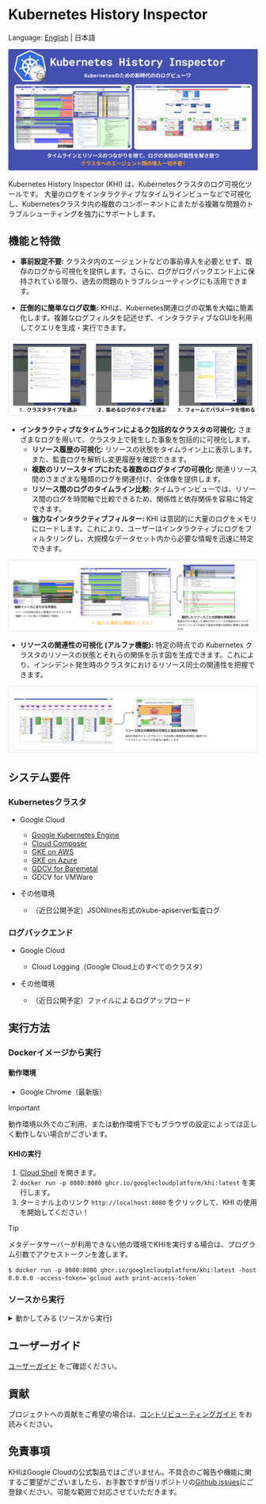 # Kubernetes History Inspector

Language: [English](./README.md) | 日本語

![ヘッダー](./image/ja/header.png)

Kubernetes History Inspector (KHI) は、Kubernetesクラスタのログ可視化ツールです。
大量のログをインタラクティブなタイムラインビューなどで可視化し、Kubernetesクラスタ内の複数のコンポーネントにまたがる複雑な問題のトラブルシューティングを強力にサポートします。

## 機能と特徴

- **事前設定不要:** クラスタ内のエージェントなどの事前導入を必要とせず、既存のログから可視化を提供します。さらに、ログがログバックエンド上に保持されている限り、過去の問題のトラブルシューティングにも活用できます。

- **圧倒的に簡単なログ収集:** KHIは、Kubernetes関連ログの収集を大幅に簡素化します。複雑なログフィルタを記述せず、インタラクティブなGUIを利用してクエリを生成・実行できます。

![機能: ログ収集のための迅速かつ簡単なステップ](./image/ja/feature-query.png)

- **インタラクティブなタイムラインによるク包括的なクラスタの可視化:** さまざまなログを用いて、クラスタ上で発生した事象を包括的に可視化します。
  - **リソース履歴の可視化:** リソースの状態をタイムライン上に表示します。また、監査ログを解析し変更履歴を確認できます。
  - **複数のリソースタイプにわたる複数のログタイプの可視化:** 関連リソース間のさまざまな種類のログを関連付け、全体像を提供します。
  - **リソース間のログのタイムライン比較:** タイムラインビューでは、リソース間のログを時間軸で比較できるため、関係性と依存関係を容易に特定できます。
  - **強力なインタラクティブフィルター:** KHI は意図的に大量のログをメモリにロードします。これにより、ユーザーはインタラクティブにログをフィルタリングし、大規模なデータセット内から必要な情報を迅速に特定できます。

![機能: タイムラインビュー](./image/ja/feature-timeline.png)

- **リソースの関連性の可視化 (アルファ機能):** 特定の時点での Kubernetes クラスタのリソースの状態とそれらの関係を示す図を生成できます。これにより、インシデント発生時のクラスタにおけるリソース同士の関連性を把握できます。

![機能: リソース図](./image/ja/feature-diagram.png)

## システム要件

### Kubernetesクラスタ

- Google Cloud
  - [Google Kubernetes Engine](https://cloud.google.com/kubernetes-engine/docs/concepts/kubernetes-engine-overview)
  - [Cloud Composer](https://cloud.google.com/composer/docs/composer-3/composer-overview)
  - [GKE on AWS](https://cloud.google.com/kubernetes-engine/multi-cloud/docs/aws/concepts/architecture)
  - [GKE on Azure](https://cloud.google.com/kubernetes-engine/multi-cloud/docs/azure/concepts/architecture)
  - [GDCV for Baremetal](https://cloud.google.com/kubernetes-engine/distributed-cloud/bare-metal/docs/concepts/about-bare-metal)
  - GDCV for VMWare

- その他環境
  - （近日公開予定）JSONlines形式のkube-apiserver監査ログ

### ログバックエンド

- Google Cloud
  - Cloud Logging（Google Cloud上のすべてのクラスタ）

- その他環境
  - （近日公開予定）ファイルによるログアップロード

## 実行方法
### Dockerイメージから実行
#### 動作環境
- Google Chrome（最新版）

> [!IMPORTANT]
> 動作環境以外でのご利用、または動作環境下でもブラウザの設定によっては正しく動作しない場合がございます。

#### KHIの実行

1. [Cloud Shell](https://shell.cloud.google.com) を開きます。
2. `docker run -p 8080:8080 ghcr.io/googlecloudplatform/khi:latest` を実行します。
3. ターミナル上のリンク `http://localhost:8080` をクリックして、KHI の使用を開始してください！

> [!TIP]
> メタデータサーバーが利用できない他の環境でKHIを実行する場合は、プログラム引数でアクセストークンを渡します。
>
> ```
> $ docker run -p 8080:8080 ghcr.io/googlecloudplatform/khi:latest -host 0.0.0.0 -access-token=`gcloud auth print-access-token`
> ```

### ソースから実行

<details>
<summary>動かしてみる (ソースから実行)</summary>

#### 動作環境
- Go 1.23.*
- Node.js環境 18.19.*
- [`gcloud` CLI](https://cloud.google.com/sdk/docs/install)
- Google Chrome (最新版)

> [!IMPORTANT]
> 動作環境以外でのご利用、または動作環境下でもブラウザの設定によっては正しく動作しない場合がございます。

#### 環境構築
1. このリポジトリをダウンロードまたはクローンします。  
  例: `git clone https://github.com/GoogleCloudPlatform/khi.git`
2. プロジェクトルートに移動します。  
  例: `cd khi`
3. プロジェクトルートから `cd ./web && npm install` を実行します。

#### KHIの実行
1. [`gcloud` で認証します。](https://cloud.google.com/docs/authentication/gcloud)  
  例: ユーザーアカウントの認証情報を使用する場合は、`gcloud auth login` を実行します。
2. プロジェクトルートから `make build-web && KHI_FRONTEND_ASSET_FOLDER=./dist go run cmd/kubernetes-history-inspector/main.go` を実行します。  
  `localhost:8080` を開き、KHIの使用を開始してください！

</details>

## ユーザーガイド

[ユーザーガイド](./docs/ja/user-guide.md) をご確認ください。

## 貢献

プロジェクトへの貢献をご希望の場合は、[コントリビューティングガイド](./docs/contributing.md) をお読みください。

## 免責事項

KHIはGoogle Cloudの公式製品ではございません。不具合のご報告や機能に関するご要望がございましたら、お手数ですが当リポジトリの[Github issues](https://github.com/GoogleCloudPlatform/khi/issues/new?template=Blank+issue)にご登録ください。可能な範囲で対応させていただきます。
